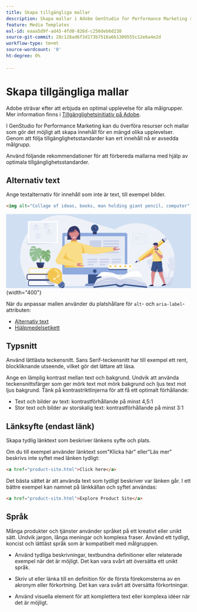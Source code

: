 ```yaml
---
title: Skapa tillgängliga mallar
description: Skapa mallar i Adobe GenStudio for Performance Marketing som kan nå ut till fler av er målgrupp och ge en optimal upplevelse.
feature: Media Templates
exl-id: eaaa5d9f-ad45-4fd0-826d-c250deb6d238
source-git-commit: 28c128ad6f3d173b7516a6b1309555c12e6a4e2d
workflow-type: tm+mt
source-wordcount: '0'
ht-degree: 0%

---
```


# Skapa tillgängliga mallar

Adobe strävar efter att erbjuda en optimal upplevelse för alla målgrupper. Mer information finns i [Tillgänglighetsinitiativ på Adobe](https://www.adobe.com/trust/accessibility/initiatives.html).

I GenStudio for Performance Marketing kan du överföra resurser och mallar som gör det möjligt att skapa innehåll för en mängd olika upplevelser. Genom att följa tillgänglighetsstandarder kan ert innehåll nå er avsedda målgrupp.

Använd följande rekommendationer för att förbereda mallarna med hjälp av optimala tillgänglighetsstandarder.

## Alternativ text

Ange textalternativ för innehåll som inte är text, till exempel bilder.

```html
<img alt="Collage of ideas, books, man holding giant pencil, computer" src="card-create-assets.png">
```

![Idékollage, böcker, man som håller en enorm penna, dator](/help/assets/card-create-assets.png){width="400"}

När du anpassar mallen använder du platshållare för `alt`- och `aria-label`-attributen:

- [Alternativ text](/help/user-guide/content/customize-template.md#alternative-text)
- [Hjälpmedelsetikett](/help/user-guide/content/customize-template.md#accessibility-label)

## Typsnitt

Använd lättlästa teckensnitt. Sans Serif-teckensnitt har till exempel ett rent, blockliknande utseende, vilket gör det lättare att läsa.

Ange en lämplig kontrast mellan text och bakgrund. Undvik att använda teckensnittsfärger som ger mörk text mot mörk bakgrund och ljus text mot ljus bakgrund. Tänk på kontrastriktlinjerna för att få ett optimalt förhållande:

- Text och bilder av text: kontrastförhållande på minst 4,5:1
- Stor text och bilder av storskalig text: kontrastförhållande på minst 3:1

## Länksyfte (endast länk)

Skapa tydlig länktext som beskriver länkens syfte och plats.

Om du till exempel använder länktext som&quot;Klicka här&quot; eller&quot;Läs mer&quot; beskrivs inte syftet med länken tydligt:

```html
<a href="product-site.html">Click here</a>
```

Det bästa sättet är att använda text som tydligt beskriver var länken går. I ett bättre exempel kan namnet på länkkällan och syftet användas:

```html
<a href="product-site.html">Explore Product Site</a>
```

## Språk

Många produkter och tjänster använder språket på ett kreativt eller unikt sätt. Undvik jargon, långa meningar och komplexa fraser. Använd ett tydligt, koncist och lättläst språk som är kompatibelt med målgruppen.

- Använd tydliga beskrivningar, textbundna definitioner eller relaterade exempel när det är möjligt. Det kan vara svårt att översätta ett unikt språk.

- Skriv ut eller länka till en definition för de första förekomsterna av en akronym eller förkortning. Det kan vara svårt att översätta förkortningar.

- Använd visuella element för att komplettera text eller komplexa idéer när det är möjligt.
